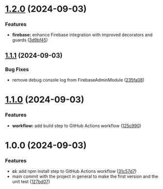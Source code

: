 # [1.2.0](https://github.com/Alpha018/nestjs-firebase-auth/compare/v1.1.1...v1.2.0) (2024-09-03)


### Features

* **firebase:** enhance Firebase integration with improved decorators and guards ([3d9bf45](https://github.com/Alpha018/nestjs-firebase-auth/commit/3d9bf45d85e11a3eade6cf94174923aca949b351))

## [1.1.1](https://github.com/Alpha018/nestjs-firebase-auth/compare/v1.1.0...v1.1.1) (2024-09-03)


### Bug Fixes

* remove debug console log from FirebaseAdminModule ([235fa08](https://github.com/Alpha018/nestjs-firebase-auth/commit/235fa08e49bd74c3d9d2de7f7520ec840fdb6c93))

# [1.1.0](https://github.com/Alpha018/nestjs-firebase-auth/compare/v1.0.0...v1.1.0) (2024-09-03)


### Features

* **workflow:** add build step to GitHub Actions workflow ([125c990](https://github.com/Alpha018/nestjs-firebase-auth/commit/125c990c295be360596047a56a8b79f8c3ed4eae))

# 1.0.0 (2024-09-03)


### Features

* **ci:** add npm install step to GitHub Actions workflow ([31c57d7](https://github.com/Alpha018/nestjs-firebase-auth/commit/31c57d76328ae9321883a7c189b17a1eec690128))
* main commit with the project in general to make the first version and the unit test ([127bd07](https://github.com/Alpha018/nestjs-firebase-auth/commit/127bd07df9236f8008df09f623ddb1c10baf172b))
